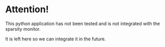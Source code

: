 # Attention!

This python application has not been tested and is not integrated with the
sparsity monitor.

It is left here so we can integrate it in the future.
